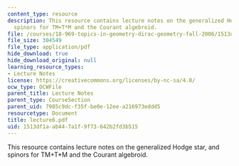 ```yaml
---
content_type: resource
description: This resource contains lecture notes on the generalized Hodge star, and
  spinors for TM+T*M and the Courant algebroid.
file: /courses/18-969-topics-in-geometry-dirac-geometry-fall-2006/1513df1aab447a1f9f73642b2fd3b515_lecture6.pdf
file_size: 304549
file_type: application/pdf
hide_download: true
hide_download_original: null
learning_resource_types:
- Lecture Notes
license: https://creativecommons.org/licenses/by-nc-sa/4.0/
ocw_type: OCWFile
parent_title: Lecture Notes
parent_type: CourseSection
parent_uid: 7985c9dc-f35f-be0e-12ee-a216973eddd5
resourcetype: Document
title: lecture6.pdf
uid: 1513df1a-ab44-7a1f-9f73-642b2fd3b515
---
```

This resource contains lecture notes on the generalized Hodge star, and spinors for TM+T*M and the Courant algebroid.